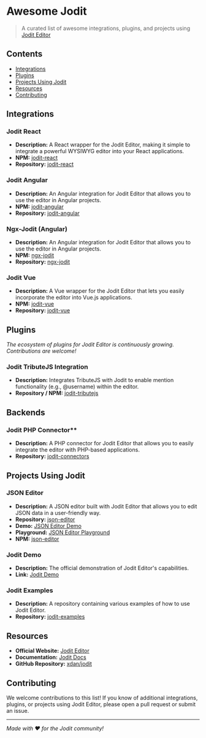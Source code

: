 # Awesome Jodit

> A curated list of awesome integrations, plugins, and projects using [Jodit Editor](https://github.com/xdan/jodit)

## Contents

- [Integrations](#integrations)
- [Plugins](#plugins)
- [Projects Using Jodit](#projects-using-jodit)
- [Resources](#resources)
- [Contributing](#contributing)

## Integrations

### Jodit React

- **Description:** A React wrapper for the Jodit Editor, making it simple to integrate a powerful WYSIWYG editor into your React applications.
- **NPM:** [jodit-react](https://www.npmjs.com/package/jodit-react)
- **Repository:** [jodit-react](https://github.com/jodit/jodit-react)

### Jodit Angular
 
- **Description:** An Angular integration for Jodit Editor that allows you to use the editor in Angular projects.
- **NPM:** [jodit-angular](https://www.npmjs.com/package/jodit-angular)
- **Repository:** [jodit-angular](https://github.com/jodit/jodit-angular/)

### Ngx-Jodit (Angular)
 
- **Description:** An Angular integration for Jodit Editor that allows you to use the editor in Angular projects.
- **NPM:** [ngx-jodit](https://www.npmjs.com/package/ngx-jodit)
- **Repository:** [ngx-jodit](https://github.com/julianpoemp/ngx-jodit)

### Jodit Vue

- **Description:** A Vue wrapper for the Jodit Editor that lets you easily incorporate the editor into Vue.js applications.
- **NPM:** [jodit-vue](https://www.npmjs.com/package/jodit-vue)
- **Repository:** [jodit-vue](https://github.com/WendellAdriel/jodit-vue)
  
## Plugins

*The ecosystem of plugins for Jodit Editor is continuously growing. Contributions are welcome!*

### Jodit TributeJS Integration

- **Description:** Integrates TributeJS with Jodit to enable mention functionality (e.g., @username) within the editor.
- **Repository / NPM:** [jodit-tributejs](https://github.com/jodit/jodit-tributejs)
  
## Backends

### Jodit PHP Connector**

- **Description:** A PHP connector for Jodit Editor that allows you to easily integrate the editor with PHP-based applications.
- **Repository:** [jodit-connectors](https://github.com/xdan/jodit-connectors)

## Projects Using Jodit

### JSON Editor
  - **Description:** A JSON editor built with Jodit Editor that allows you to edit JSON data in a user-friendly way.
  - **Repository:** [json-editor](https://github.com/json-editor/json-editor)
  - **Demo:** [JSON Editor Demo](https://json-editor.github.io/json-editor/)
  - **Playground:** [JSON Editor Playground](https://pmk65.github.io/jedemov2/dist/demo.html)
  - **NPM:** [json-editor](https://www.npmjs.com/package/json-editor)

### Jodit Demo

- **Description:** The official demonstration of Jodit Editor's capabilities.
- **Link:** [Jodit Demo](https://xdsoft.net/jodit/)

### Jodit Examples

- **Description:** A repository containing various examples of how to use Jodit Editor.
- **Repository:** [jodit-examples](https://github.com/jodit/jodit-examples) 

## Resources

- **Official Website:** [Jodit Editor](https://xdsoft.net/jodit/)
- **Documentation:** [Jodit Docs](https://xdsoft.net/jodit/docs/)
- **GitHub Repository:** [xdan/jodit](https://github.com/xdan/jodit) 

## Contributing

We welcome contributions to this list! If you know of additional integrations, plugins, or projects using Jodit Editor, please open a pull request or submit an issue.

---

*Made with ❤️ for the Jodit community!*
